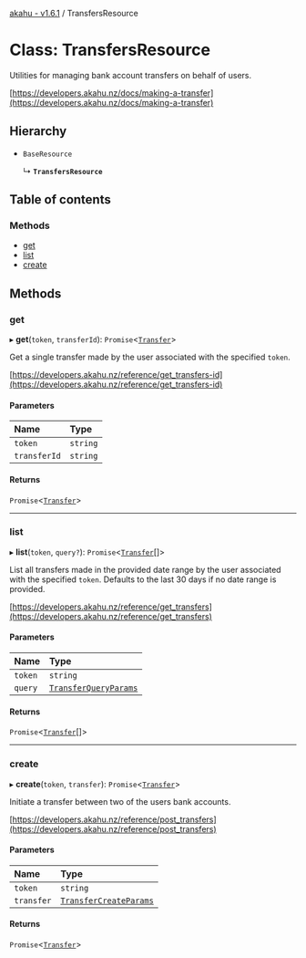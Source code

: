[akahu - v1.6.1](../README.md) / TransfersResource

# Class: TransfersResource

Utilities for managing bank account transfers on behalf of users.

[https://developers.akahu.nz/docs/making-a-transfer](https://developers.akahu.nz/docs/making-a-transfer)

## Hierarchy

- `BaseResource`

  ↳ **`TransfersResource`**

## Table of contents

### Methods

- [get](TransfersResource.md#get)
- [list](TransfersResource.md#list)
- [create](TransfersResource.md#create)

## Methods

### get

▸ **get**(`token`, `transferId`): `Promise`<[`Transfer`](../README.md#transfer)\>

Get a single transfer made by the user associated with the specified `token`.

[https://developers.akahu.nz/reference/get_transfers-id](https://developers.akahu.nz/reference/get_transfers-id)

#### Parameters

| Name | Type |
| :------ | :------ |
| `token` | `string` |
| `transferId` | `string` |

#### Returns

`Promise`<[`Transfer`](../README.md#transfer)\>

___

### list

▸ **list**(`token`, `query?`): `Promise`<[`Transfer`](../README.md#transfer)[]\>

List all transfers made in the provided date range by the user associated
with the specified `token`. Defaults to the last 30 days if no date range
is provided.

[https://developers.akahu.nz/reference/get_transfers](https://developers.akahu.nz/reference/get_transfers)

#### Parameters

| Name | Type |
| :------ | :------ |
| `token` | `string` |
| `query` | [`TransferQueryParams`](../README.md#transferqueryparams) |

#### Returns

`Promise`<[`Transfer`](../README.md#transfer)[]\>

___

### create

▸ **create**(`token`, `transfer`): `Promise`<[`Transfer`](../README.md#transfer)\>

Initiate a transfer between two of the users bank accounts.

[https://developers.akahu.nz/reference/post_transfers](https://developers.akahu.nz/reference/post_transfers)

#### Parameters

| Name | Type |
| :------ | :------ |
| `token` | `string` |
| `transfer` | [`TransferCreateParams`](../README.md#transfercreateparams) |

#### Returns

`Promise`<[`Transfer`](../README.md#transfer)\>

